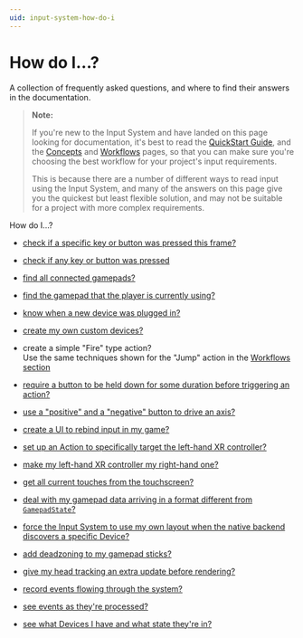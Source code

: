 ```yaml
---
uid: input-system-how-do-i
---
```

# How do I…?

A collection of frequently asked questions, and where to find their answers in the documentation.

> **Note:** 
> 
> If you're new to the Input System and have landed on this page looking for documentation, it's best to read the [QuickStart Guide](QuickStartGuide.md), and the [Concepts](Concepts.md) and [Workflows](Workflows.md) pages, so that you can make sure you're choosing the best workflow for your project's input requirements.
>
> This is because there are a number of different ways to read input using the Input System, and many of the answers on this page give you the quickest but least flexible solution, and may not be suitable for a project with more complex requirements.


How do I...?

- [check if a specific key or button was pressed this frame?](../api/UnityEngine.InputSystem.Controls.ButtonControl.html#UnityEngine_InputSystem_Controls_ButtonControl_wasPressedThisFrame)

- [check if any key or button was pressed](../api/UnityEngine.InputSystem.InputSystem.html#UnityEngine_InputSystem_InputSystem_onAnyButtonPress)

- [find all connected gamepads?](../api/UnityEngine.InputSystem.Gamepad.html#UnityEngine_InputSystem_Gamepad_all)

- [find the gamepad that the player is currently using?](../api/UnityEngine.InputSystem.Gamepad.html#UnityEngine_InputSystem_Gamepad_current)

- [know when a new device was plugged in?](Devices.md#monitoring-devices)

- [create my own custom devices?](HID.md#creating-a-custom-device-layout)

- create a simple "Fire" type action?</br>
Use the same techniques shown for the "Jump" action in the [Workflows section](Workflows.md)

- [require a button to be held down for some duration before triggering an action?](Interactions.html#hold)

- [use a "positive" and a "negative" button to drive an axis?](ActionBindings.html#1d-axis)

- [create a UI to rebind input in my game?](../api/UnityEngine.InputSystem.InputActionRebindingExtensions.html)

- [set up an Action to specifically target the left-hand XR controller?](../api/UnityEngine.InputSystem.XR.XRController.html#UnityEngine_InputSystem_XR_XRController_leftHand)

- [make my left-hand XR controller my right-hand one?](../api/UnityEngine.InputSystem.XR.XRController.html#UnityEngine_InputSystem_XR_XRController_leftHand)

- [get all current touches from the touchscreen?](Touch.md#reading-all-touches)

- [deal with my gamepad data arriving in a format different from `GamepadState`?](../api/UnityEngine.InputSystem.LowLevel.GamepadState.html)

- [force the Input System to use my own layout when the native backend discovers a specific Device?](Devices.md#native-devices)

- [add deadzoning to my gamepad sticks?](Gamepad.md#deadzones)

- [give my head tracking an extra update before rendering?](../api/UnityEngine.InputSystem.XR.XRHMD.html)

- [record events flowing through the system?](Debugging.md#other-tips)

- [see events as they're processed?](Debugging.md#other-tips)

- [see what Devices I have and what state they're in?](Debugging.html#debugging-devices)
